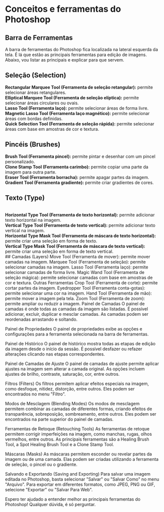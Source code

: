 # Conceitos e ferramentas do Photoshop

## Barra de Ferramentas
A barra de ferramentas do Photoshop fica localizada na lateral esquerda da tela. É lá que estão as principais ferramentas para edição de imagens. Abaixo, vou listar as principais e explicar para que servem.

## Seleção (Selection)
<b>Rectangular Marquee Tool (Ferramenta de seleção retangular):</b> permite selecionar áreas retangulares.
<br>
<b>Elliptical Marquee Tool (Ferramenta de seleção elíptica):</b> permite selecionar áreas circulares ou ovais.
<br>
<b>Lasso Tool (Ferramenta laço):</b> permite selecionar áreas de forma livre.
<br>
<b>Magnetic Lasso Tool (Ferramenta laço magnético):</b> permite selecionar áreas com bordas definidas.
<br>
<b>Quick Selection Tool (Ferramenta de seleção rápida):</b> permite selecionar áreas com base em amostras de cor e textura.
<br>
## Pincéis (Brushes)
<b>Brush Tool (Ferramenta pincel):</b> permite pintar e desenhar com um pincel personalizado.
<br>
<b>Clone Stamp Tool (Ferramenta carimbo):</b> permite copiar uma parte da imagem para outra parte.
<br>
<b>Eraser Tool (Ferramenta borracha):</b> permite apagar partes da imagem.
<br>
<b>Gradient Tool (Ferramenta gradiente):</b> permite criar gradientes de cores.
<br>
## Texto (Type)
<br>
<b>Horizontal Type Tool (Ferramenta de texto horizontal):</b> permite adicionar texto horizontal na imagem.
<br>
<b>Vertical Type Tool (Ferramenta de texto vertical):</b> permite adicionar texto vertical na imagem.
<br>
<b>Horizontal Type Mask Tool (Ferramenta de máscara de texto horizontal):</b> permite criar uma seleção em forma de texto.
<br>
<b>Vertical Type Mask Tool (Ferramenta de máscara de texto vertical):</b> permite criar uma seleção em forma de texto vertical.
<br>
## Camadas (Layers)
Move Tool (Ferramenta de mover): permite mover camadas na imagem.
Marquee Tool (Ferramenta de seleção): permite selecionar camadas na imagem.
Lasso Tool (Ferramenta laço): permite selecionar camadas de forma livre.
Magic Wand Tool (Ferramenta de seleção mágica): permite selecionar camadas com base em amostras de cor e textura.
Outras Ferramentas
Crop Tool (Ferramenta de corte): permite cortar partes da imagem.
Eyedropper Tool (Ferramenta conta-gotas): permite selecionar uma cor na imagem.
Hand Tool (Ferramenta de mão): permite mover a imagem pela tela.
Zoom Tool (Ferramenta de zoom): permite ampliar ou reduzir a imagem.
Painel de Camadas
O painel de camadas é onde todas as camadas da imagem são listadas. É possível adicionar, excluir, duplicar e mesclar camadas. As camadas podem ser reordenadas arrastando e soltando.

Painel de Propriedades
O painel de propriedades exibe as opções e configurações para a ferramenta selecionada na barra de ferramentas.

Painel de Histórico
O painel de histórico mostra todas as etapas de edição da imagem desde o início da sessão. É possível desfazer ou refazer alterações clicando nas etapas correspondentes.

Painel de Camadas de Ajuste
O painel de camadas de ajuste permite aplicar ajustes na imagem sem alterar a camada original. As opções incluem ajustes de brilho, contraste, saturação, cor, entre outros.

Filtros (Filters)
Os filtros permitem aplicar efeitos especiais na imagem, como desfoque, nitidez, distorção, entre outros. Eles podem ser encontrados no menu "Filtro".

Modos de Mesclagem (Blending Modes)
Os modos de mesclagem permitem combinar as camadas de diferentes formas, criando efeitos de transparência, sobreposição, sombreamento, entre outros. Eles podem ser encontrados na parte superior do painel de camadas.

Ferramentas de Retoque (Retouching Tools)
As ferramentas de retoque permitem corrigir imperfeições na imagem, como manchas, rugas, olhos vermelhos, entre outros. As principais ferramentas são a Healing Brush Tool, a Spot Healing Brush Tool e a Clone Stamp Tool.

Máscaras (Masks)
As máscaras permitem esconder ou revelar partes da imagem ou de uma camada. Elas podem ser criadas utilizando a ferramenta de seleção, o pincel ou o gradiente.

Salvando e Exportando (Saving and Exporting)
Para salvar uma imagem editada no Photoshop, basta selecionar "Salvar" ou "Salvar Como" no menu "Arquivo". Para exportar em diferentes formatos, como JPEG, PNG ou GIF, selecione "Exportar" ou "Salvar Para Web".

Espero ter ajudado a entender melhor as principais ferramentas do Photoshop! Qualquer dúvida, é só perguntar.